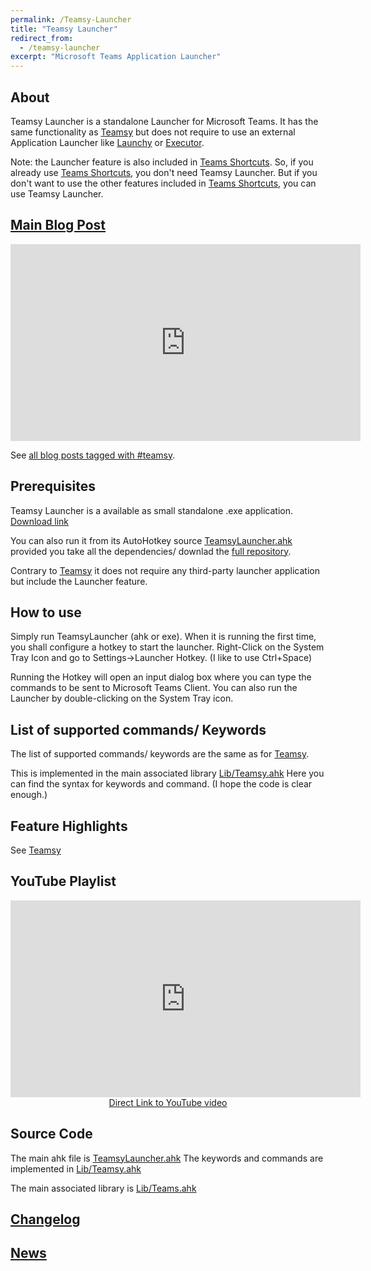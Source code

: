 ```yaml
---
permalink: /Teamsy-Launcher
title: "Teamsy Launcher"
redirect_from:
  - /teamsy-launcher
excerpt: "Microsoft Teams Application Launcher"
---
```


## About

Teamsy Launcher is a standalone Launcher for Microsoft Teams.
It has the same functionality as [Teamsy](Teamsy) but does not require to use an external Application Launcher like [Launchy](http://launchy.net/) or [Executor](http://executor.dk/).

Note: the Launcher feature is also included in [Teams Shortcuts](Teams-Shortcuts). So, if you already use [Teams Shortcuts](Teams-Shortcuts), you don't need Teamsy Launcher.
But if you don't want to use the other features included in [Teams Shortcuts](Teams-Shortcuts), you can use Teamsy Launcher.


## [Main Blog Post](https://tdalon.blogspot.com/2020/07/teamsy.html)

<p style="text-align: center;"><iframe width="560" height="315" src="https://www.youtube.com/embed/zLFWKFfLHnU" frameborder="0" allow="accelerometer; autoplay; encrypted-media; gyroscope; picture-in-picture" allowfullscreen></iframe></p>

See [all blog posts tagged with #teamsy](https://tdalon.blogspot.com/search/label/teamsy).

## Prerequisites

Teamsy Launcher is a available as small standalone .exe application. [Download link](https://github.com/tdalon/ahk/raw/master/PowerTools/TeamsyLauncher.exe)

You can also run it from its AutoHotkey source [TeamsyLauncher.ahk](https://github.com/tdalon/ahk/blob/master/TeamsyLauncher.ahk) provided you take all the dependencies/ downlad the [full repository](https://github.com/tdalon/ahk).

Contrary to [Teamsy](Teamsy) it does not require any third-party launcher application but include the Launcher feature.

## How to use

Simply run TeamsyLauncher (ahk or exe).
When it is running the first time, you shall configure a hotkey to start the launcher.
Right-Click on the System Tray Icon and go to Settings->Launcher Hotkey.
(I like to use Ctrl+Space)

Running the Hotkey will open an input dialog box where you can type the commands to be sent to Microsoft Teams Client.
You can also run the Launcher by double-clicking on the System Tray icon.

## List of supported commands/ Keywords

The list of supported commands/ keywords are the same as for [Teamsy](Teamsy).

This is implemented in the main associated library [Lib/Teamsy.ahk](https://github.com/tdalon/ahk/blob/master/Lib/Teamsy.ahk)
Here you can find the syntax for keywords and command. (I hope the code is clear enough.)
<script src="http://gist-it.appspot.com/https://github.com/tdalon/ahk/raw/master/Lib/Teamsy.ahk"></script>

## Feature Highlights

See [Teamsy](Teamsy)

## YouTube Playlist

<div align="center"><iframe width="560" height="315" src="https://www.youtube.com/embed/zLFWKFfLHnU" frameborder="0" allow="accelerometer; autoplay; encrypted-media; gyroscope; picture-in-picture" allowfullscreen></iframe><br><a href="https://www.youtube.com/watch?v=zLFWKFfLHnU">Direct Link to YouTube video</a></div>

## Source Code

The main ahk file is [TeamsyLauncher.ahk](https://github.com/tdalon/ahk/blob/master/TeamsyLauncher.ahk)
The keywords and commands are implemented in [Lib/Teamsy.ahk](https://github.com/tdalon/ahk/blob/master/Lib/Teamsy.ahk)

The main associated library is [Lib/Teams.ahk](https://github.com/tdalon/ahk/blob/master/Lib/Teams.ahk)

## [Changelog](Teamsy-Changelog)

## [News](https://twitter.com/search?q=%23Teamsy%20%23MicrosoftTeams)
